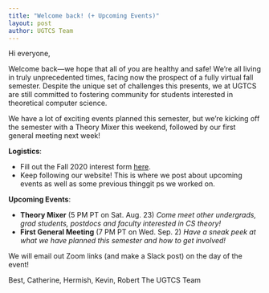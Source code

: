 ```yaml
---
title: "Welcome back! (+ Upcoming Events)"
layout: post
author: UGTCS Team
---
```

Hi everyone,

Welcome back—we hope that all of you are healthy and safe! We’re all living in truly unprecedented times, facing now the prospect of a fully virtual fall semester. Despite the unique set of challenges this presents, we at UGTCS are still committed to fostering community for students interested in theoretical computer science. 

We have a lot of exciting events planned this semester, but we’re kicking off the semester with a Theory Mixer this weekend, followed by our first general meeting next week!

**Logistics**:
- Fill out the Fall 2020 interest form [here](https://forms.gle/ptakp6L5JXsiKvBYA).
- Keep following our website! This is where we post about upcoming events as well as some previous thinggit ps we worked on.
  
**Upcoming Events**:
- **Theory Mixer** (5 PM PT on Sat. Aug. 23) *Come meet other undergrads, grad students, postdocs and faculty interested in CS theory!*
- **First General Meeting** (7 PM PT on Wed. Sep. 2) *Have a sneak peek at what we have planned this semester and how to get involved!*

We will email out Zoom links (and make a Slack post) on the day of the event!

Best,
Catherine, Hermish, Kevin, Robert
The UGTCS Team
